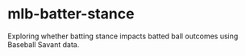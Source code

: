 # mlb-batter-stance
Exploring whether batting stance impacts batted ball outcomes using Baseball Savant data.
